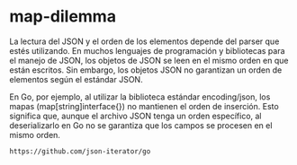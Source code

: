 # map-dilemma




La lectura del JSON y el orden de los elementos depende del parser que estés utilizando. En muchos lenguajes de programación y bibliotecas para el manejo de JSON, los objetos de JSON se leen en el mismo orden en que están escritos. Sin embargo, los objetos JSON no garantizan un orden de elementos según el estándar JSON.

En Go, por ejemplo, al utilizar la biblioteca estándar encoding/json, los mapas (map[string]interface{}) no mantienen el orden de inserción. Esto significa que, aunque el archivo JSON tenga un orden específico, al deserializarlo en Go no se garantiza que los campos se procesen en el mismo orden.

    https://github.com/json-iterator/go